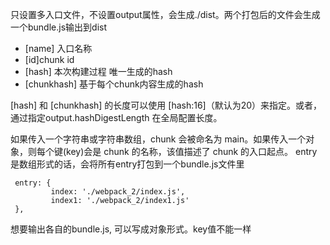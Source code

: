 
  只设置多入口文件，不设置output属性，会生成./dist。两个打包后的文件会生成一个bundle.js输出到dist

  - [name] 入口名称
  - [id]chunk id
  - [hash] 本次构建过程 唯一生成的hash
  - [chunkhash] 基于每个chunk内容生成的hash
  
  [hash] 和 [chunkhash] 的长度可以使用 [hash:16]（默认为20）来指定。或者，通过指定output.hashDigestLength 在全局配置长度。



   如果传入一个字符串或字符串数组，chunk 会被命名为 main。如果传入一个对象，则每个键(key)会是 chunk 的名称，该值描述了 chunk 的入口起点。
   entry是数组形式的话，会将所有entry打包到一个bundle.js文件里
   ```
    entry: {
            index: './webpack_2/index.js',
            index1: './webpack_2/index1.js'
    },
   ```
   想要输出各自的bundle.js, 可以写成对象形式。key值不能一样
